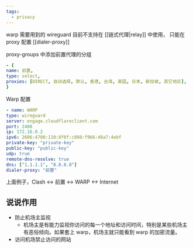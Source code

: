```yaml
---
tags:
  - privacy
---
```

warp 需要用到的 wireguard 目前不支持在 [[链式代理|relay]] 中使用， 只能在 proxy 配置 [[dialer-proxy]]

proxy-groups 中添加前置代理的分组
```yaml
- {
name: 前置,
type: select,
proxies: [DIRECT, 自动选择, 默认, 香港, 台湾, 美国, 日本, 新加坡, 其它地区],
}
```
Warp 配置
```yaml
- name: WARP
type: wireguard
server: engage.cloudflareclient.com
port: 2408
ip: 172.16.0.2
ipv6: 2606:4700:110:8f0f:c898:f966:48a7:4ebf
private-key: "private-key"
public-key: "public-key"
udp: true
remote-dns-resolve: true
dns: ["1.1.1.1", "8.8.8.8"]
dialer-proxy: "前置"
```
上面例子，Clash <-> 前置 <-> WARP <-> Internet

## 说说作用
- 防止机场主监视
	- 机场主是有能力监视你访问的每一个地址和访问时间，特别是某些机场主有恶俗倾向。如果套上 warp，机场主就只能看到 warp 的加密流量。
- 访问机场禁止访问的网站
